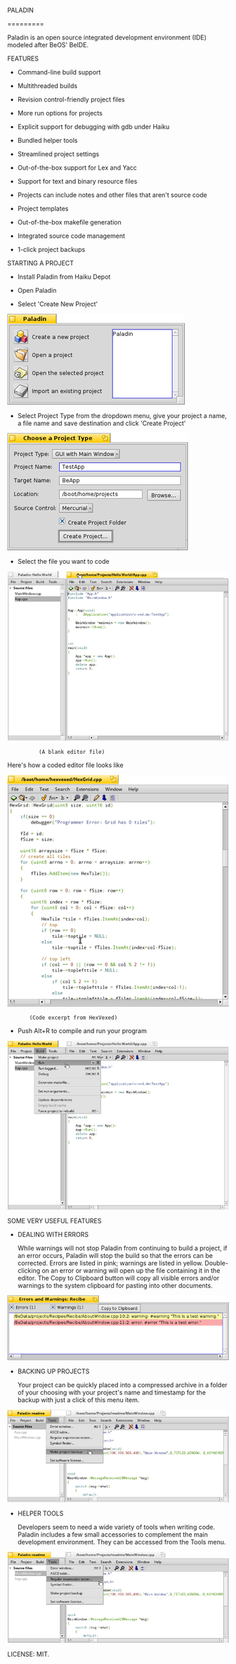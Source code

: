 PALADIN

 =========

Paladin is an open source integrated development environment (IDE) modeled after BeOS' BeIDE. 

 FEATURES

   - Command-line build support

   - Multithreaded builds

   - Revision control-friendly project files

   - More run options for projects

   - Explicit support for debugging with gdb under Haiku

   - Bundled helper tools

  - Streamlined project settings

   - Out-of-the-box support for Lex and Yacc

   - Support for text and binary resource files

  - Projects can include notes and other files that aren't source code

  - Project templates

  - Out-of-the-box makefile generation

  - Integrated source code management

  - 1-click project backups

 STARTING A PROJECT

  - Install Paladin from Haiku Depot

  -  Open Paladin

  -  Select 'Create New Project'


![Screenshot](Documentation/images/StartWindow.png)

  
  -  Select Project Type from the dropdown menu, give your project a name, a file name and save destination and click 'Create Project'


![Screenshot](Documentation/images/CreateProjectWindow.png)

  
  -  Select the file you want to code


![Screenshot](readme_scrshot/13.png)
                   

              (A blank editor file)

 Here's how a coded editor file looks like

![Screenshot](readme_scrshot/hexvexed.png)

           (Code excerpt from HexVexed) 

 
  - Push Alt+R to compile and run your program


![Screenshot](readme_scrshot/14.png) 


SOME VERY USEFUL FEATURES

  - DEALING WITH ERRORS
     
       While warnings will not stop Paladin from continuing to build a project, if an error occurs, Paladin will stop the build so that the errors can be corrected. Errors are listed in pink; warnings are listed in yellow. Double-clicking on an error or warning will open up the file containing it in the editor. The Copy to Clipboard button will copy all visible errors and/or warnings to the system clipboard for pasting into other documents.    


![Screenshot](Documentation/images/ErrorWindow.png)

  
  - BACKING UP PROJECTS

      Your project can be quickly placed into a compressed archive in a folder of your choosing with your project's name and timestamp for the backup with just a click of this menu item.


![Screenshot](readme_scrshot/backup.png)

  
  - HELPER TOOLS

     Developers seem to need a wide variety of tools when writing code. Paladin includes a few small accessories to complement the main development environment. They can be accessed from the Tools menu.


![Screenshot](readme_scrshot/helper.png)           


LICENSE: MIT.  
